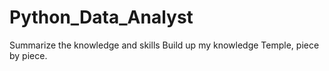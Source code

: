 # Python_Data_Analyst

Summarize the knowledge and skills
Build up my knowledge Temple, piece by piece.
